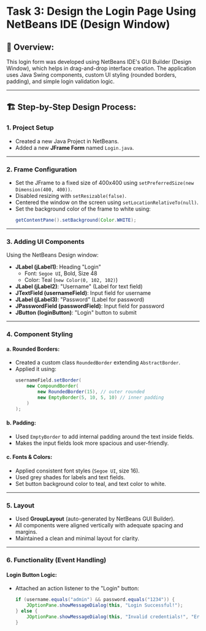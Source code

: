 
# Task 3: Design the Login Page Using NetBeans IDE (Design Window)

## 🧩 Overview:
This login form was developed using NetBeans IDE's GUI Builder (Design Window), which helps in drag-and-drop interface creation. The application uses Java Swing components, custom UI styling (rounded borders, padding), and simple login validation logic.

---

## 🏗️ Step-by-Step Design Process:

### 1. Project Setup
- Created a new Java Project in NetBeans.
- Added a new **JFrame Form** named `Login.java`.

---

### 2. Frame Configuration
- Set the JFrame to a fixed size of 400x400 using `setPreferredSize(new Dimension(400, 400))`.
- Disabled resizing with `setResizable(false)`.
- Centered the window on the screen using `setLocationRelativeTo(null)`.
- Set the background color of the frame to white using:  
  ```java
  getContentPane().setBackground(Color.WHITE);
  ```

---

### 3. Adding UI Components
Using the NetBeans Design window:
- **JLabel (jLabel1)**: Heading "Login"
  - Font: `Segoe UI`, Bold, Size 48
  - Color: Teal (`new Color(0, 102, 102)`)
- **JLabel (jLabel2)**: "Username" (Label for text field)
- **JTextField (usernameField)**: Input field for username
- **JLabel (jLabel3)**: "Password" (Label for password)
- **JPasswordField (passwordField)**: Input field for password
- **JButton (loginButton)**: "Login" button to submit

---

### 4. Component Styling

#### a. Rounded Borders:
- Created a custom class `RoundedBorder` extending `AbstractBorder`.
- Applied it using:
  ```java
  usernameField.setBorder(
      new CompoundBorder(
          new RoundedBorder(15), // outer rounded
          new EmptyBorder(5, 10, 5, 10) // inner padding
      )
  );
  ```

#### b. Padding:
- Used `EmptyBorder` to add internal padding around the text inside fields.
- Makes the input fields look more spacious and user-friendly.

#### c. Fonts & Colors:
- Applied consistent font styles (`Segoe UI`, size 16).
- Used grey shades for labels and text fields.
- Set button background color to teal, and text color to white.

---

### 5. Layout
- Used **GroupLayout** (auto-generated by NetBeans GUI Builder).
- All components were aligned vertically with adequate spacing and margins.
- Maintained a clean and minimal layout for clarity.

---

### 6. Functionality (Event Handling)

#### Login Button Logic:
- Attached an action listener to the "Login" button:
  ```java
  if (username.equals("admin") && password.equals("1234")) {
      JOptionPane.showMessageDialog(this, "Login Successful!");
  } else {
      JOptionPane.showMessageDialog(this, "Invalid credentials!", "Error", JOptionPane.ERROR_MESSAGE);
  }
  ```


